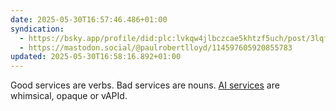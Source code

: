 ```yaml
---
date: 2025-05-30T16:57:46.486+01:00
syndication:
  - https://bsky.app/profile/did:plc:lvkqw4jlbczcae5khtzf5uch/post/3lqflxq5rj22o
  - https://mastodon.social/@paulrobertlloyd/114597605920855783
updated: 2025-05-30T16:58:16.892+01:00
---
```


Good services are verbs. 
Bad services are nouns.
[AI services](https://ai.gov.uk/projects/) are whimsical, opaque or vAPId.
